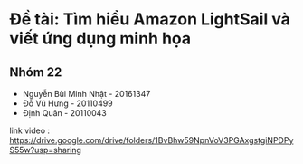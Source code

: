 

# Đề tài: Tìm hiểu Amazon LightSail và viết ứng dụng minh họa

## Nhóm 22
- Nguyễn Bùi Minh Nhật - 20161347
- Đỗ Vũ Hưng    - 20110499
- Định Quân  - 20110043

link video : https://drive.google.com/drive/folders/1BvBhw59NpnVoV3PGAxgstgiNPDPyS55w?usp=sharing
